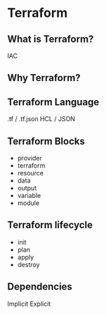 # Terraform

## What is Terraform?
IAC 

## Why Terraform?


## Terraform Language 
.tf / .tf.json
HCL / JSON
## Terraform Blocks
- provider
- terraform
- resource
- data
- output
- variable
- module

## Terraform lifecycle
- init
- plan
- apply
- destroy

## Dependencies
Implicit 
Explicit
